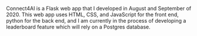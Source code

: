 Connect4AI is a Flask web app that I developed in August and September of 2020. This web app uses HTML, CSS, and JavaScript for the front end, python for the back end, and I am currently in the process of developing a leaderboard feature which will rely on a Postgres database.